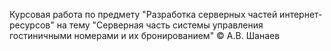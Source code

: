 Курсовая работа по предмету "Разработка серверных частей интернет-ресурсов" на тему "Серверная часть системы управления гостиничными номерами и их бронированием"
© А.В. Шанаев
